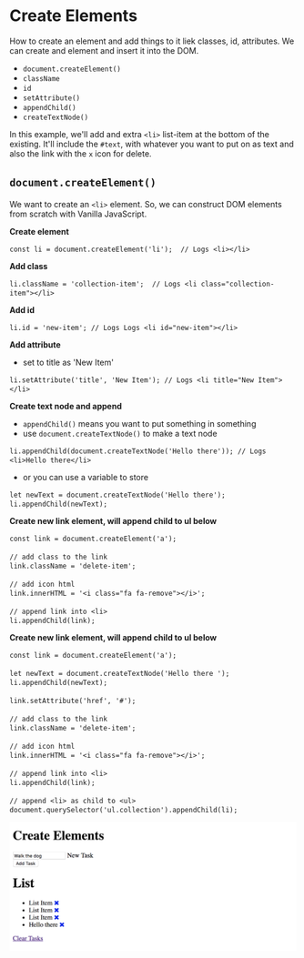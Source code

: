 # Create Elements

How to create an element and add things to it liek classes, id, attributes. We can create and element and insert it into the DOM.

* ```document.createElement()```
* ```className```
* ```id```
* ```setAttribute()```
* ```appendChild()```
* ```createTextNode()```

In this example, we'll add and extra ```<li>``` list-item at the bottom of the existing. It'll include the ```#text```, with whatever you want to put on as text and also the link with the ```x``` icon for delete.

## ```document.createElement()```

We want to create an ```<li>``` element. So, we can construct DOM elements from scratch with Vanilla JavaScript.

**Create element**
```
const li = document.createElement('li');  // Logs <li></li>
```

**Add class**
```
li.className = 'collection-item';  // Logs <li class="collection-item"></li>
```

**Add id**
```
li.id = 'new-item'; // Logs Logs <li id="new-item"></li>
```

**Add attribute**
* set to title as 'New Item'
```
li.setAttribute('title', 'New Item'); // Logs <li title="New Item"></li>
```

**Create text node and append**
* ```appendChild()``` means you want to put something in something
* use ```document.createTextNode()``` to make a text node
```
li.appendChild(document.createTextNode('Hello there')); // Logs <li>Hello there</li>
```
* or you can use a variable to store
```
let newText = document.createTextNode('Hello there');
li.appendChild(newText);
```

**Create new link element, will append child to ul below**
```
const link = document.createElement('a');

// add class to the link
link.className = 'delete-item';

// add icon html
link.innerHTML = '<i class="fa fa-remove"></i>';

// append link into <li>
li.appendChild(link);
```

**Create new link element, will append child to ul below**
```
const link = document.createElement('a');

let newText = document.createTextNode('Hello there ');
li.appendChild(newText);

link.setAttribute('href', '#');

// add class to the link
link.className = 'delete-item';

// add icon html
link.innerHTML = '<i class="fa fa-remove"></i>';

// append link into <li>
li.appendChild(link);

// append <li> as child to <ul>
document.querySelector('ul.collection').appendChild(li);
```

<kbd>![alt text](img/appendli.png "screenshot")</kbd>